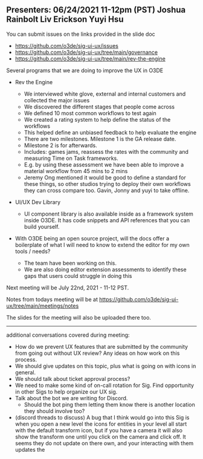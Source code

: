 Presenters: 06/24/2021 11-12pm (PST)
Joshua Rainbolt
Liv Erickson
Yuyi Hsu
----------

You can submit issues on the links provided in the slide doc
  * https://github.com/o3de/sig-ui-ux/issues
  * https://github.com/o3de/sig-ui-ux/tree/main/governance
  * https://github.com/o3de/sig-ui-ux/tree/main/rev-the-engine

Several programs that we are doing to improve the UX in O3DE
* Rev the Engine
  *  We interviewed white glove, external and internal customers and collected the major issues
  * We discovered the different stages that people come across
  * We defined 10 most common workflows to test again 
  * We created a rating system to help define the status of the workflows
  * This helped define an unbiased feedback to help evaluate the engine
  * There are two milestones. Milestone 1 is the GA release date.
  * Milestone 2 is for afterwards.
  * Includes: games jams, reassess the rates with the community and measuring Time on Task frameworks.
   * E.g. by using these assessment we have been able to improve a material workflow from 45 mins to 2 mins
  * Jeremy Ong mentioned it would be good to define a standard for these things, so other studios trying to deploy their own workflows they can cross compare too. Gavin, Jonny and yuyi to take offline.

* UI/UX Dev Library
  * UI component library is also available inside as a framework system inside O3DE. It has code snippets and API references that you can build yourself.

* With O3DE being an open source project, will the docs offer a boilerplate of what I will need to know to extend the editor for my own tools / needs?
  * The team have been working on this.
  * We are also doing editor extension assessments to identify these gaps that users could struggle in doing this


Next meeting will be July 22nd, 2021 - 11-12 PST.

Notes from todays meeting will be at  https://github.com/o3de/sig-ui-ux/tree/main/meetings/notes

The slides for the meeting will also be uploaded there too.


------
additional conversations covered during meeting: 

   * How do we prevent UX features that are submitted by the community from going out without UX review? Any ideas on how work on this process.
   * We should give updates on this topic, plus what is going on with icons in general.
   * We should talk about ticket approval process?
   * We need to make some kind of on-call rotation for Sig. Find opportunity in other Sigs to help organize our UX sig.
   * Talk about the bot we are writing for Discord.
     *  Should the bot ping them letting them know there is another location they should involve too?
* (discord threads to discuss) A bug that I think would go into this Sig is when you open a new level the icons for entities in your level all start with the default transform icon, but if you have a camera it will also show the transform one until you click on the camera and click off. It seems they do not update on there own, and your interacting with them updates the 
